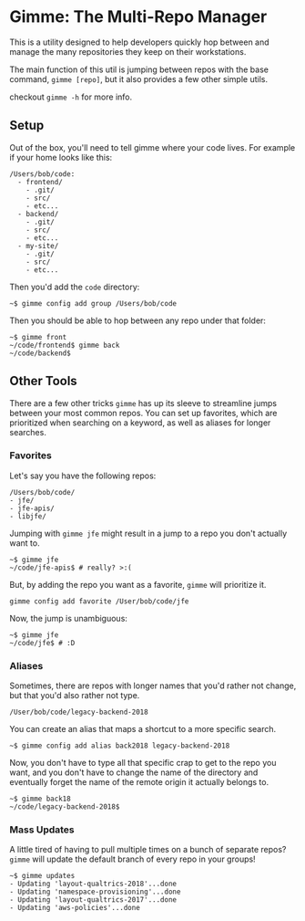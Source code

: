 # Gimme: The Multi-Repo Manager

This is a utility designed to help developers quickly hop between and manage the many repositories they keep on their workstations.

The main function of this util is jumping between repos with the base command, `gimme [repo]`, but it also provides a few other simple utils.

checkout `gimme -h` for more info.

## Setup

Out of the box, you'll need to tell gimme where your code lives. For example if your home looks like this:

```shell
/Users/bob/code:
  - frontend/
    - .git/
    - src/
    - etc...
  - backend/
    - .git/
    - src/
    - etc...
  - my-site/
    - .git/
    - src/
    - etc...
```

Then you'd add the `code` directory:

```shell
~$ gimme config add group /Users/bob/code
```

Then you should be able to hop between any repo under that folder:

```shell
~$ gimme front
~/code/frontend$ gimme back
~/code/backend$
```

## Other Tools
There are a few other tricks `gimme` has up its sleeve to streamline jumps between your most common repos. You can set up favorites, which are prioritized when searching on a keyword, as well as aliases for longer searches.

### Favorites

Let's say you have the following repos:
```shell
/Users/bob/code/
- jfe/
- jfe-apis/
- libjfe/
```

Jumping with `gimme jfe` might result in a jump to a repo you don't actually want to. 

```shell
~$ gimme jfe
~/code/jfe-apis$ # really? >:(
```

But, by adding the repo you want as a favorite, `gimme` will prioritize it.

```
gimme config add favorite /User/bob/code/jfe
```

Now, the jump is unambiguous:

```shell
~$ gimme jfe
~/code/jfe$ # :D
```

### Aliases

Sometimes, there are repos with longer names that you'd rather not change, but that you'd also rather not type.

```shell
/User/bob/code/legacy-backend-2018
```

You can create an alias that maps a shortcut to a more specific search.

```shell
~$ gimme config add alias back2018 legacy-backend-2018
```

Now, you don't have to type all that specific crap to get to the repo you want, and you don't have to change the name of the directory and eventually forget the name of the remote origin it actually belongs to.

```shell
~$ gimme back18
~/code/legacy-backend-2018$ 
```

### Mass Updates

A little tired of having to pull multiple times on a bunch of separate repos? `gimme` will update the default branch of every repo in your groups!

```
~$ gimme updates
- Updating 'layout-qualtrics-2018'...done
- Updating 'namespace-provisioning'...done
- Updating 'layout-qualtrics-2017'...done
- Updating 'aws-policies'...done
```
